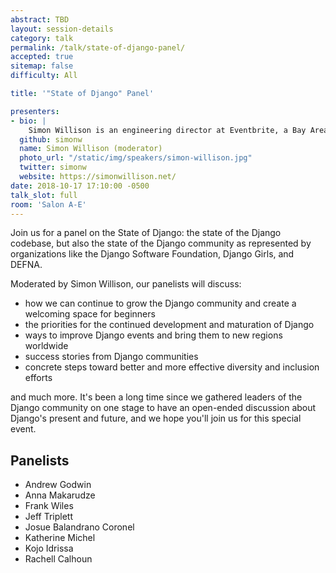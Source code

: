 ```yaml
---
abstract: TBD
layout: session-details
category: talk
permalink: /talk/state-of-django-panel/
accepted: true
sitemap: false
difficulty: All

title: '"State of Django" Panel'

presenters:
- bio: |
    Simon Willison is an engineering director at Eventbrite, a Bay Area ticketing company working to bring the world together through live experiences. Simon joined Eventbrite through their acquisition of Lanyrd, a Y Combinator funded company he co-founded in 2010. He is a co-creator of the Django Web Framework, and has been blogging about web development and programming since 2002 at https://simonwillison.net/
  github: simonw
  name: Simon Willison (moderator)
  photo_url: "/static/img/speakers/simon-willison.jpg"
  twitter: simonw
  website: https://simonwillison.net/
date: 2018-10-17 17:10:00 -0500
talk_slot: full
room: 'Salon A-E'
---
```

Join us for a panel on the State of Django: the state of the Django codebase, but also the state of the Django community as represented by organizations like the Django Software Foundation, Django Girls, and DEFNA.

Moderated by Simon Willison, our panelists will discuss:

-  how we can continue to grow the Django community and create a welcoming space for beginners
- the priorities for the continued development and maturation of Django
- ways to improve Django events and bring them to new regions worldwide
- success stories from Django communities
- concrete steps toward better and more effective diversity and inclusion efforts

and much more. It's been a long time since we gathered leaders of the Django community on one stage to have an open-ended discussion about Django's present and future, and we hope you'll join us for this special event.

## Panelists

- Andrew Godwin
- Anna Makarudze
- Frank Wiles
- Jeff Triplett
- Josue Balandrano Coronel
- Katherine Michel
- Kojo Idrissa
- Rachell Calhoun
